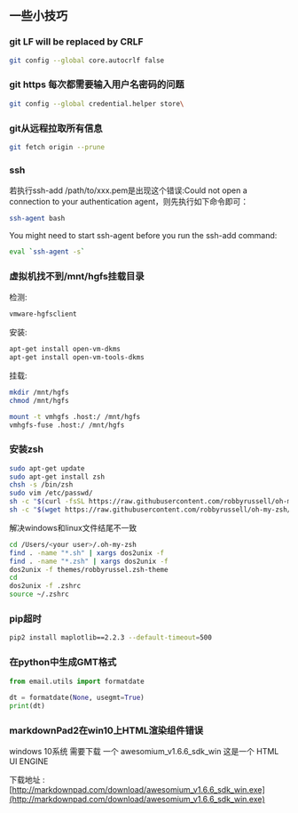 ## 一些小技巧

### git LF will be replaced by CRLF    

```bash
git config --global core.autocrlf false
```

### git https 每次都需要输入用户名密码的问题

```bash
git config --global credential.helper store\
```

### git从远程拉取所有信息

```bash
git fetch origin --prune
```

### ssh
 
若执行ssh-add /path/to/xxx.pem是出现这个错误:Could not open a connection to your authentication agent，则先执行如下命令即可：
```bash
ssh-agent bash
```

You might need to start ssh-agent before you run the ssh-add command:
```bash
eval `ssh-agent -s`
```

### 虚拟机找不到/mnt/hgfs挂载目录

检测:
```bash
vmware-hgfsclient
```

安装:
```bash
apt-get install open-vm-dkms
apt-get install open-vm-tools-dkms
```

挂载:
```bash
mkdir /mnt/hgfs
chmod /mnt/hgfs

mount -t vmhgfs .host:/ /mnt/hgfs
vmhgfs-fuse .host:/ /mnt/hgfs
```

### 安装zsh

```bash
sudo apt-get update
sudo apt-get install zsh
chsh -s /bin/zsh
sudo vim /etc/passwd/
sh -c "$(curl -fsSL https://raw.githubusercontent.com/robbyrussell/oh-my-zsh/master/tools/install.sh)"
sh -c "$(wget https://raw.githubusercontent.com/robbyrussell/oh-my-zsh/master/tools/install.sh -O -)"
```

解决windows和linux文件结尾不一致
```bash
cd /Users/<your user>/.oh-my-zsh
find . -name "*.sh" | xargs dos2unix -f
find . -name "*.zsh" | xargs dos2unix -f
dos2unix -f themes/robbyrussel.zsh-theme
cd
dos2unix -f .zshrc
source ~/.zshrc
```
### pip超时

```bash
pip2 install maplotlib==2.2.3 --default-timeout=500
```

### 在python中生成GMT格式

```python
from email.utils import formatdate
 
dt = formatdate(None, usegmt=True)
print(dt)
```

### markdownPad2在win10上HTML渲染组件错误
windows 10系统 需要下载 一个 awesomium_v1.6.6_sdk_win 这是一个 HTML UI ENGINE

下载地址 :
[http://markdownpad.com/download/awesomium_v1.6.6_sdk_win.exe](http://markdownpad.com/download/awesomium_v1.6.6_sdk_win.exe)